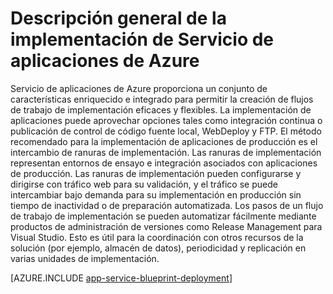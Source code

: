 <properties 
	pageTitle="Implementación de aplicaciones en Servicio de aplicaciones de Azure" 
	description="Obtenga información acerca de cómo implementar aplicaciones en el trabajo de Servicio de aplicaciones" 
	keywords="servicio de aplicaciones, servicio de aplicaciones de azure, implementar, implementación"
	services="app-service" 
	documentationCenter="" 
	authors="dariagrigoriu" 
	manager="wpickett" 
	editor=""/>

<tags 
	ms.service="app-service" 
	ms.workload="na" 
	ms.tgt_pltfrm="na" 
	ms.devlang="na" 
	ms.topic="article" 
	ms.date="12/08/2015" 
	ms.author="dariagrigoriu"/>

# Descripción general de la implementación de Servicio de aplicaciones de Azure

Servicio de aplicaciones de Azure proporciona un conjunto de características enriquecido e integrado para permitir la creación de flujos de trabajo de implementación eficaces y flexibles. La implementación de aplicaciones puede aprovechar opciones tales como integración continua o publicación de control de código fuente local, WebDeploy y FTP. El método recomendado para la implementación de aplicaciones de producción es el intercambio de ranuras de implementación. Las ranuras de implementación representan entornos de ensayo e integración asociados con aplicaciones de producción. Las ranuras de implementación pueden configurarse y dirigirse con tráfico web para su validación, y el tráfico se puede intercambiar bajo demanda para su implementación en producción sin tiempo de inactividad o de preparación automatizada. Los pasos de un flujo de trabajo de implementación se pueden automatizar fácilmente mediante productos de administración de versiones como Release Management para Visual Studio. Esto es útil para la coordinación con otros recursos de la solución (por ejemplo, almacén de datos), periodicidad y replicación en varias unidades de implementación.

[AZURE.INCLUDE [app-service-blueprint-deployment](../../includes/app-service-blueprint-deployment.md)]

<!---HONumber=AcomDC_0121_2016-->